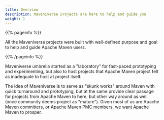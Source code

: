 ```yaml
---
title: Overview
description: Maveniverse projects are here to help and guide you
weight: 1
---
```


{{% pageinfo %}}

All the Maveniverse projects were built with well-defined purpose and goal: to help and guide Apache Maven users.

{{% /pageinfo %}}

Maveniverse umbrella started as a "laboratory" for fast-paced prototyping and experimenting, but also to host
projects that Apache Maven project felt as inadequate to host at project itself.

The idea of Maveniverse is to serve as "skunk works" around Maven with quick turnaround and prototyping, but 
at the same provide clear passage for projects from Apache Maven to here, but other way around as well (once
community deems project as "mature"). Given most of us are Apache Maven committers, or Apache Maven PMC members,
we want Apache Maven to prosper.